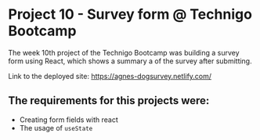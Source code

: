 # Project 10 - Survey form @ Technigo Bootcamp

The week 10th project of the Technigo Bootcamp was building a survey form using React, which shows a summary a of the survey after submitting.

Link to the deployed site: https://agnes-dogsurvey.netlify.com/

## The requirements for this projects were:

- Creating form fields with react <br>
- The usage of `useState` <br>
